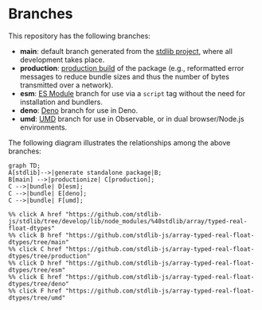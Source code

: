 <!--

@license Apache-2.0

Copyright (c) 2022 The Stdlib Authors.

Licensed under the Apache License, Version 2.0 (the "License");
you may not use this file except in compliance with the License.
You may obtain a copy of the License at

    http://www.apache.org/licenses/LICENSE-2.0

Unless required by applicable law or agreed to in writing, software
distributed under the License is distributed on an "AS IS" BASIS,
WITHOUT WARRANTIES OR CONDITIONS OF ANY KIND, either express or implied.
See the License for the specific language governing permissions and
limitations under the License.

-->

# Branches

This repository has the following branches:

-   **main**: default branch generated from the [stdlib project][stdlib-url], where all development takes place.
-   **production**: [production build][production-url] of the package (e.g., reformatted error messages to reduce bundle sizes and thus the number of bytes transmitted over a network).
-   **esm**: [ES Module][esm-url] branch for use via a `script` tag without the need for installation and bundlers.
-   **deno**: [Deno][deno-url] branch for use in Deno.
-   **umd**: [UMD][umd-url] branch for use in Observable, or in dual browser/Node.js environments.

The following diagram illustrates the relationships among the above branches:

```mermaid
graph TD;
A[stdlib]-->|generate standalone package|B;
B[main] -->|productionize| C[production];
C -->|bundle| D[esm];
C -->|bundle| E[deno];
C -->|bundle| F[umd];

%% click A href "https://github.com/stdlib-js/stdlib/tree/develop/lib/node_modules/%40stdlib/array/typed-real-float-dtypes"
%% click B href "https://github.com/stdlib-js/array-typed-real-float-dtypes/tree/main"
%% click C href "https://github.com/stdlib-js/array-typed-real-float-dtypes/tree/production"
%% click D href "https://github.com/stdlib-js/array-typed-real-float-dtypes/tree/esm"
%% click E href "https://github.com/stdlib-js/array-typed-real-float-dtypes/tree/deno"
%% click F href "https://github.com/stdlib-js/array-typed-real-float-dtypes/tree/umd"
```

[stdlib-url]: https://github.com/stdlib-js/stdlib/tree/develop/lib/node_modules/%40stdlib/array/typed-real-float-dtypes
[production-url]: https://github.com/stdlib-js/array-typed-real-float-dtypes/tree/production
[deno-url]: https://github.com/stdlib-js/array-typed-real-float-dtypes/tree/deno
[umd-url]: https://github.com/stdlib-js/array-typed-real-float-dtypes/tree/umd
[esm-url]: https://github.com/stdlib-js/array-typed-real-float-dtypes/tree/esm